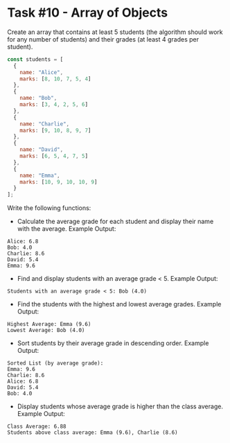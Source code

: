 # Task #10 - Array of Objects
Create an array that contains at least 5 students (the algorithm should work for any number of students) and their grades (at least 4 grades per student).
```javascript
const students = [
  {
    name: "Alice",
    marks: [8, 10, 7, 5, 4]
  },
  {
    name: "Bob",
    marks: [3, 4, 2, 5, 6]
  },
  {
    name: "Charlie",
    marks: [9, 10, 8, 9, 7]
  },
  {
    name: "David",
    marks: [6, 5, 4, 7, 5]
  },
  {
    name: "Emma",
    marks: [10, 9, 10, 10, 9]
  }
];

```
Write the following functions:

- Calculate the average grade for each student and display their name with the average.
Example Output:
```
Alice: 6.8
Bob: 4.0
Charlie: 8.6
David: 5.4
Emma: 9.6
```
- Find and display students with an average grade < 5.
Example Output:
```
Students with an average grade < 5: Bob (4.0)
```

- Find the students with the highest and lowest average grades.
Example Output:
```
Highest Average: Emma (9.6)
Lowest Average: Bob (4.0)
```

- Sort students by their average grade in descending order.
Example Output:
```
Sorted List (by average grade):
Emma: 9.6
Charlie: 8.6
Alice: 6.8
David: 5.4
Bob: 4.0
```

- Display students whose average grade is higher than the class average.
Example Output:
```
Class Average: 6.88
Students above class average: Emma (9.6), Charlie (8.6)
```
